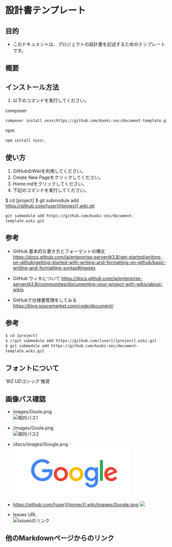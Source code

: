 # 設計書テンプレート

## 目的
- このドキュメントは、プロジェクトの設計書を記述するためのテンプレートです。

## 概要

## インストール方法

1. 以下のコマンドを実行してください。

composer
```bash
composer install xxxx\https://github.com/kuoki-sec/document-template.git
```

npm
```bash
npm install xxxx\
```

## 使い方

1. GitHubのWikiを利用してください。
2. Create New Pageをクリックしてください。
3. Home.mdをクリックしてください。
4. 下記のコマンドを実行してください。

$ cd [project]
$ git submodule add https://github.com/[user]/[project].wiki.git

```
git submodule add https://github.com/kuoki-sec/document-template.wiki.git
```


## 参考
- GitHub 基本的な書き方とフォーマットの構文  
https://docs.github.com/ja/enterprise-server@3.8/get-started/writing-on-github/getting-started-with-writing-and-formatting-on-github/basic-writing-and-formatting-syntax#images

- GitHub ウィキについて
https://docs.github.com/ja/enterprise-server@3.8/communities/documenting-your-project-with-wikis/about-wikis

- GitHubで仕様書管理をしてみる  
https://blog.spacemarket.com/code/document/


## 参考

```
$ cd [project]
$ //git submodule add https://github.com/[user]/[project].wiki.git
$ git submodule add https://github.com/kuoki-sec/document-template.wiki.git
```


## フォントについて
'BIZ UDゴシック'推奨

## 画像パス確認

- images/Goole.png  
![相対パス1](images/Goole.png)

- /images/Goole.png  
![相対パス2](/images/Goole.png)

- /docs/images/Google.png  
![パス4](/docs/images/Google.png)

- https://github.com/[user]/[project].wiki/images/Google.png
![](https://github.com/kuoki-sec/document-template.wiki/images/Google.png)


- Issues URL  
![issuesのリンク](https://user-images.githubusercontent.com/2370633/232225693-aa8f0966-a388-4e29-8d9a-f7e349c45175.png)

## 他のMarkdownページからのリンク

[](docs/01.要件定義.md)
[](docs/01-youken.md)
[](/docs/01-youken.md)